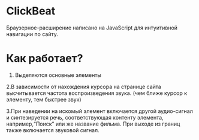 # ClickBeat
Браузерное-расширение написано на JavaScript для интуитивной навигации по сайту.
# Как работает?
  1. Выделяются основные элементы
  
  2.В зависимости от нахождения курсора на странице сайта высчитывается частота воспроизведения звука.
  (чем ближе курсор к элементу, тем быстрее звук)
  
  3.При наведении на искомый элемент включается другой аудио-сигнал и синтезируется речь, соответствующая контенту элемента,
  например,“Поиск” или же название фильма. При выходе из границ также включается звуковой сигнал.

 
